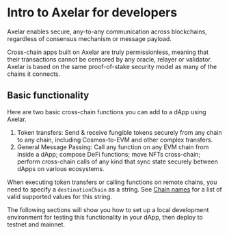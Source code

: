 # Intro to Axelar for developers

Axelar enables secure, any-to-any communication across blockchains, regardless of consensus mechanism or message payload.

Cross-chain apps built on Axelar are truly permissionless, meaning that their transactions cannot be censored by any oracle, relayer or validator. Axelar is based on the same proof-of-stake security model as many of the chains it connects.

## Basic functionality

Here are two basic cross-chain functions you can add to a dApp using Axelar.

1. Token transfers: Send & receive fungible tokens securely from any chain to any chain, including Cosmos-to-EVM and other complex transfers.
2. General Message Passing: Call any function on any EVM chain from inside a dApp; compose DeFi functions; move NFTs cross-chain; perform cross-chain calls of any kind that sync state securely between dApps on various ecosystems.

When executing token transfers or calling functions on remote chains, you need to specify a `destinationChain` as a string. See [Chain names](chain-names) for a list of valid supported values for this string.

The following sections will show you how to set up a local development environment for testing this functionality in your dApp, then deploy to testnet and mainnet.

